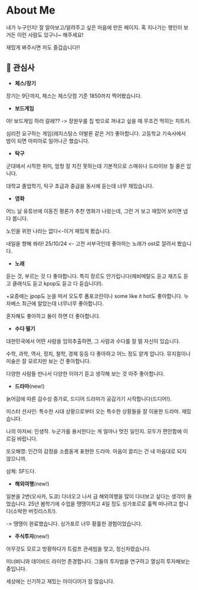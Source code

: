 # About Me

내가 누구인지! 잘 알아보고/알려주고 싶은 마음에 만든 페이지. 혹 지나가는 행인이 보거든 이런 사람도 있구나~ 해주세요!

재밌게 봐주시면 저도 즐겁습니다!!

## 🎨 관심사
- **체스/장기**

장기는 9단까지, 체스는 체스닷컴 기준 1850까지 찍어봤습니다.

- **보드게임**

야! 보드게임 하러 갈래?? -> 장원우를 집 밖으로 꺼내고 싶을 때 무조건 먹히는 치트키. 

심리전 요구하는 게임(레지스탕스 아발론 같은 거!) 좋아합니다. 고등학교 기숙사에서 밤이 되면 마피아로 일어나곤 했습니다.

- **탁구**

군대에서 시작한 취미, 엄청 잘 치진 못하는데 기본적으로 스매쉬나 드라이브 칠 줄은 압니다.

대학교 졸업학기, 탁구 초급과 중급을 동시에 듣는데 너무 재밌습니다.

- **영화**

어느 날 유튜브에 이동진 평론가 추천 영화가 나왔는데, 그런 거 보고 재밌어 보이면 냅다 봅니다.

노인을 위한 나라는 없다<-이거 재밌게 봤습니다.

내일을 향해 쏴라! 25/10/24 <- 고전 서부극인데 좋아하는 노래가 ost로 깔려서 봤습니다.

- **노래**

듣는 것, 부르는 것 다 좋아합니다. 특히 장르도 안가립니다(헤비메탈도 듣고 재즈도 듣고 클래식도 듣고 kpop도 듣고 다 듣습니다!).

+요증에는 jpop도 눈을 떠서 오도루 폼포코린이나 some like it hot도 좋아합니다. 누자베스 최근에 알았는데 너무너무 좋아합니다.

혼자해도 좋아하고 둘이 하면 더 좋아합니다.

- **수다 떨기**

대한민국에서 어떤 사람을 임의추출하면, 그 사람과 수다를 잘 떨 자신이 있습니다.

수학, 과학, 역사, 정치, 철학, 경제 등등 다 좋아하고 어느 정도 얕게 압니다. 뮤지컬이나 미술은 잘 모르지만 보는 건 좋아합니다.

다양한 사람들 만나서 다양한 이야기 듣고 생각해 보는 것 아주 좋아합니다.

- **드라마**(new!)

늙어감에 따른 감수성 증가로, 드디어 드라마가 공감가기 시작합니다(드디어!).

미스터 션사인: 특수한 시대 상황으로부터 오는 특수한 상황들을 잘 이용한 드라마. 재밌습니다.

나의 아저씨: 인생작. 누군가를 용서한다는 게 얼마나 멋진 일인지. 모두가 편안함에 이르길 바랍니다.

또오해영: 인간의 감정을 소름돋게 표현한 드라마. 마음이 끌리는 건 내 마음대로 되지 않으니까.

삼체: SF드다.

- **해외여행**(new!)

일본을 2번(오사카, 도쿄) 다녀오고 나서 급 해외여행을 많이 다녀보고 싶다는 생각이 들었습니다. 25년 봄학기에 수업을 땡땡이치고 4일 정도 싱가포르로 훌쩍 떠나려고 합니다(소박한 버킷리스트!). 

-> 땡땡이 완료했습니다. 싱가포르 너무 황홀한 경험이었습니다.

- **주식투자**(new!)

아무것도 모르고 방황하다가 트럼프 관세빔을 맞고, 정신차렸습니다.

미너비니와 데이비드 라이언 존경합니다. 그들의 투자법을 연구하고 열심히 투자해보는 중입니다.

세상에는 신기하고 재밌는 아이디어가 참 많습니다.
